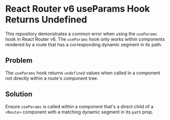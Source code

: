 # React Router v6 useParams Hook Returns Undefined

This repository demonstrates a common error when using the `useParams` hook in React Router v6.  The `useParams` hook only works within components rendered by a route that has a corresponding dynamic segment in its path.

## Problem

The `useParams` hook returns `undefined` values when called in a component not directly within a route's component tree.

## Solution

Ensure `useParams` is called within a component that's a direct child of a `<Route>` component with a matching dynamic segment in its `path` prop.
